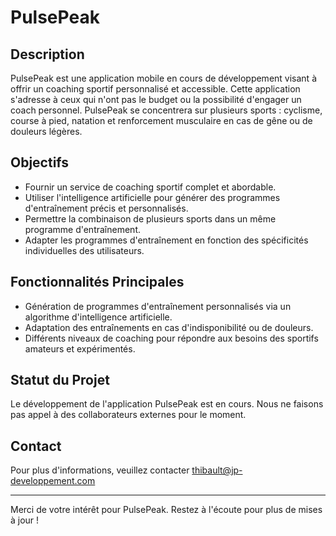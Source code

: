 # PulsePeak

## Description
PulsePeak est une application mobile en cours de développement visant à offrir un coaching sportif personnalisé et accessible. Cette application s'adresse à ceux qui n'ont pas le budget ou la possibilité d'engager un coach personnel. PulsePeak se concentrera sur plusieurs sports : cyclisme, course à pied, natation et renforcement musculaire en cas de gêne ou de douleurs légères. 

## Objectifs
- Fournir un service de coaching sportif complet et abordable.
- Utiliser l'intelligence artificielle pour générer des programmes d'entraînement précis et personnalisés.
- Permettre la combinaison de plusieurs sports dans un même programme d'entraînement.
- Adapter les programmes d'entraînement en fonction des spécificités individuelles des utilisateurs.

## Fonctionnalités Principales
- Génération de programmes d'entraînement personnalisés via un algorithme d'intelligence artificielle.
- Adaptation des entraînements en cas d'indisponibilité ou de douleurs.
- Différents niveaux de coaching pour répondre aux besoins des sportifs amateurs et expérimentés.

## Statut du Projet
Le développement de l'application PulsePeak est en cours. Nous ne faisons pas appel à des collaborateurs externes pour le moment.

## Contact
Pour plus d'informations, veuillez contacter thibault@jp-developpement.com

---

Merci de votre intérêt pour PulsePeak. Restez à l'écoute pour plus de mises à jour !
